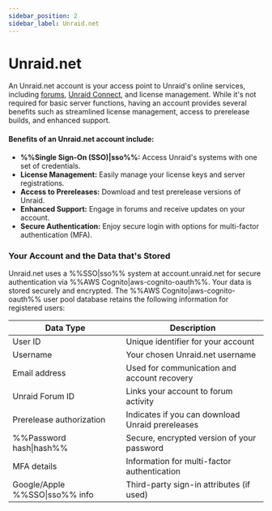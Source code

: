 ```yaml
---
sidebar_position: 2
sidebar_label: Unraid.net
---
```


# Unraid.net

An Unraid.net account is your access point to Unraid's online services, including [forums](https://forums.unraid.net/), [Unraid Connect](../../unraid-connect/overview-and-setup.md), and license management. While it's not required for basic server functions, having an account provides several benefits such as streamlined license management, access to prerelease builds, and enhanced support.
 
#### Benefits of an Unraid.net account include:
 
- **%%Single Sign-On (SSO)|sso%%:** Access Unraid's systems with one set of credentials.
- **License Management:** Easily manage your license keys and server registrations.
- **Access to Prereleases:** Download and test prerelease versions of Unraid.
- **Enhanced Support:** Engage in forums and receive updates on your account.
- **Secure Authentication:** Enjoy secure login with options for multi-factor authentication (MFA).
 
### Your Account and the Data that's Stored
 
Unraid.net uses a %%SSO|sso%% system at account.unraid.net for secure authentication via %%AWS Cognito|aws-cognito-oauth%%. Your data is stored securely and encrypted. The %%AWS Cognito|aws-cognito-oauth%% user pool database retains the following information for registered users:

| Data Type                  | Description                                               |
|----------------------------|-----------------------------------------------------------|
| User ID                    | Unique identifier for your account                        |
| Username                   | Your chosen Unraid.net username                           |
| Email address              | Used for communication and account recovery               |
| Unraid Forum ID            | Links your account to forum activity                      |
| Prerelease authorization   | Indicates if you can download Unraid prereleases          |
| %%Password hash&#124;hash%%              | Secure, encrypted version of your password                |
| MFA details                | Information for multi-factor authentication               |
| Google/Apple %%SSO&#124;sso%% info      | Third-party sign-in attributes (if used)                  |
